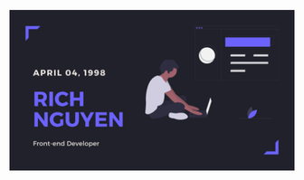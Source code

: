 
[![Header](https://github.com/minhgiau998/minhgiau998/blob/master/minhgiau998-banner.png?raw=true "Header")](https://giauminh.netlify.app)
<!--stackedit_data:
eyJoaXN0b3J5IjpbLTY4NDI5NjU4N119
-->